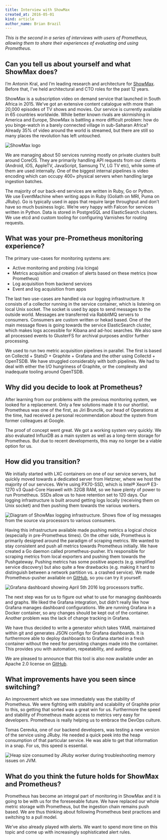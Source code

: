 ```yaml
---
title: Interview with ShowMax
created_at: 2016-05-01
kind: article
author_name: Brian Brazil
---
```


*This is the second in a series of interviews with users of Prometheus, allowing
them to share their experiences of evaluating and using Prometheus.*

## Can you tell us about yourself and what ShowMax does?

I’m Antonin Kral, and I’m leading research and architecture for
[ShowMax](http://www.showmax.com). Before that, I’ve held architectural and CTO
roles for the past 12 years.

ShowMax is a subscription video on demand service that launched in South Africa
in 2015. We’ve got an extensive content catalogue with more than 20,000
episodes of TV shows and movies. Our service is currently available in 65
countries worldwide. While better known rivals are skirmishing in America and
Europe, ShowMax is battling a more difficult problem: how do you binge-watch
in a barely connected village in sub-Saharan Africa? Already 35% of video
around the world is streamed, but there are still so many places the revolution
has left untouched.

![ShowMax logo](/assets/blog/2016-05-01/showmax-logo.png)

We are managing about 50 services running mostly on private clusters built
around CoreOS. They are primarily handling API requests from our clients
(Android, iOS, AppleTV, JavaScript, Samsung TV, LG TV etc), while some of them
are used internally. One of the biggest internal pipelines is video encoding
which can occupy 400+ physical servers when handling large ingestion batches.

The majority of our back-end services are written in Ruby, Go or Python. We use
EventMachine when writing apps in Ruby (Goliath on MRI, Puma on JRuby). Go is
typically used in apps that require large throughput and don’t have so much
business logic. We’re very happy with Falcon for services written in Python.
Data is stored in PostgreSQL and ElasticSearch clusters. We use etcd and custom
tooling for configuring Varnishes for routing requests.

<!-- more -->

## What was your pre-Prometheus monitoring experience?

The primary use-cases for monitoring systems are:

* Active monitoring and probing (via Icinga)
* Metrics acquisition and creation of alerts based on these metrics (now Prometheus)
* Log acquisition from backend services
* Event and log acquisition from apps

The last two use-cases are handled via our logging infrastructure. It consists
of a collector running in the service container, which is listening on local
Unix socket. The socket is used by apps to send messages to the outside world.
Messages are transferred via RabbitMQ servers to consumers. Consumers are
custom written or hekad based. One of the main message flows is going towards
the service ElasticSearch cluster, which makes logs accessible for Kibana and
ad-hoc searches. We also save all processed events to GlusterFS for archival
purposes and/or further processing.

We used to run two metric acquisition pipelines in parallel. The first is based
on Collectd + StatsD + Graphite + Grafana and the other using Collectd +
OpenTSDB. We have struggled considerably with both pipelines. We had to deal
with either the I/O hungriness of Graphite, or the complexity and inadequate
tooling around OpenTSDB.


## Why did you decide to look at Prometheus?

After learning from our problems with the previous monitoring system, we looked
for a replacement. Only a few solutions made it to our shortlist. Prometheus
was one of the first, as Jiri Brunclik, our head of Operations at the time, had
received a personal recommendation about the system from former colleagues at
Google.

The proof of concept went great. We got a working system very quickly. We also
evaluated InfluxDB as a main system as well as a long-term storage for
Prometheus. But due to recent developments, this may no longer be a viable
option for us.


## How did you transition?

We initially started with LXC containers on one of our service servers, but
quickly moved towards a dedicated server from Hetzner, where we host the
majority of our services. We’re using PX70-SSD, which is Intel® Xeon® E3-1270
v3 Quad-Core Haswell with 32GB RAM, so we have plenty of power to run
Prometheus. SSDs allow us to have retention set to 120 days. Our logging
infrastructure is built around getting logs locally (receiving them on Unix
socket) and then pushing them towards the various workers.

![Diagram of ShowMax logging infrastructure. Shows flow of log messages from the source via processors to various consumers.](/assets/blog/2016-05-01/Loggin_infrastructure.png)

Having this infrastructure available made pushing metrics a logical choice
(especially in pre-Prometheus times). On the other side, Prometheus is
primarily designed around the paradigm of scraping metrics. We wanted to stay
consistent and push all metrics towards Prometheus initially. We have created a
Go daemon called prometheus-pusher. It’s responsible for scraping metrics from
local exporters and pushing them towards the Pushgateway. Pushing metrics has
some positive aspects (e.g. simplified service discovery) but also quite a few
drawbacks (e.g. making it hard to distinguish between a network partition vs. a
crashed service). We made Prometheus-pusher available on
[GitHub](https://github.com/ShowMax/prometheus-pusher), so you can try it
yourself.

![Grafana dashboard showing April 5th 2016 log processors traffic.](/assets/blog/2016-05-01/log_processors.png)

The next step was for us to figure out what to use for managing dashboards and
graphs. We liked the Grafana integration, but didn’t really like how Grafana
manages dashboard configurations. We are running Grafana in a Docker
container, so any changes should be kept out of the container. Another problem
was the lack of change tracking in Grafana.

We have thus decided to write a generator which takes YAML maintained within
git and generates JSON configs for Grafana dashboards. It is furthermore able to
deploy dashboards to Grafana started in a fresh container without the need for
persisting changes made into the container. This provides you with automation,
repeatability, and auditing.

We are pleased to announce that this tool is also now available under an Apache
2.0 license on [GitHub](https://github.com/ShowMax/grafana-dashboards-generator).


## What improvements have you seen since switching?

An improvement which we saw immediately was the stability of Prometheus. We
were fighting with stability and scalability of Graphite prior to this, so
getting that sorted was a great win for us. Furthermore the speed and stability
of Prometheus made access to metrics very easy for developers. Prometheus is
really helping us to embrace the DevOps culture.

Tomas Cerevka, one of our backend developers, was testing a new version of the
service using JRuby. He needed a quick peek into the heap consumption of that
particular service. He was able to get that information in a snap. For us,
this speed is essential.

![Heap size consumed by JRuby worker during troubleshooting memory issues on JVM.](/assets/blog/2016-05-01/ui_fragments-heap-zoom.png)

## What do you think the future holds for ShowMax and Prometheus?

Prometheus has become an integral part of monitoring in ShowMax and it is going
to be with us for the foreseeable future. We have replaced our whole metric
storage with Prometheus, but the ingestion chain remains push based. We are
thus thinking about following Prometheus best practices and switching to a pull
model.

We’ve also already played with alerts. We want to spend more time on this topic
and come up with increasingly sophisticated alert rules.
